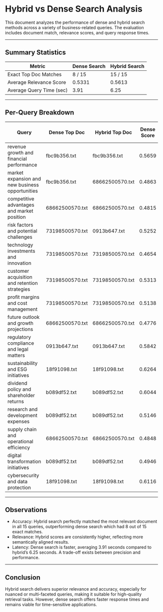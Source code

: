 # Hybrid vs Dense Search Analysis

This document analyzes the performance of dense and hybrid search methods across a variety of business-related queries. The evaluation includes document match, relevance scores, and query response times.

---

## Summary Statistics

| Metric                         | Dense Search | Hybrid Search |
|-------------------------------|--------------|---------------|
| Exact Top Doc Matches         | 8 / 15       | 15 / 15       |
| Average Relevance Score       | 0.5331       | 0.5613        |
| Average Query Time (sec)      | 3.91         | 6.25          |

---

## Per-Query Breakdown

| Query                                             | Dense Top Doc                         | Hybrid Top Doc                        | Dense Score | Hybrid Score | Dense Time (s) | Hybrid Time (s) | Match |
|--------------------------------------------------|----------------------------------------|----------------------------------------|-------------|---------------|----------------|------------------|--------|
| revenue growth and financial performance         | fbc9b356.txt                           | fbc9b356.txt                           | 0.5659      | 0.5853        | 7.26           | 3.66             | Yes    |
| market expansion and new business opportunities  | fbc9b356.txt                           | 68662500570.txt                        | 0.4863      | 0.504         | 3.27           | 6.71             | No     |
| competitive advantages and market position       | 68662500570.txt                        | 68662500570.txt                        | 0.4815      | 0.5344        | 4.32           | 4.99             | Yes    |
| risk factors and potential challenges            | 73198500570.txt                        | 0913b647.txt                           | 0.5252      | 0.5405        | 2.53           | 5.68             | No     |
| technology investments and innovation            | 73198500570.txt                        | 73198500570.txt                        | 0.4654      | 0.4615        | 4.13           | 7.78             | Yes    |
| customer acquisition and retention strategies    | 73198500570.txt                        | 73198500570.txt                        | 0.5313      | 0.5828        | 3.83           | 9.17             | Yes    |
| profit margins and cost management               | 73198500570.txt                        | 73198500570.txt                        | 0.5138      | 0.5108        | 4.77           | 8.60             | Yes    |
| future outlook and growth projections            | 68662500570.txt                        | 68662500570.txt                        | 0.4776      | 0.5312        | 2.82           | 4.22             | Yes    |
| regulatory compliance and legal matters          | 0913b647.txt                           | 0913b647.txt                           | 0.5842      | 0.6324        | 4.48           | 8.18             | Yes    |
| sustainability and ESG initiatives               | 18f91098.txt                           | 18f91098.txt                           | 0.6264      | 0.6685        | 3.34           | 6.52             | Yes    |
| dividend policy and shareholder returns          | b089df52.txt                           | b089df52.txt                           | 0.6044      | 0.6061        | 2.63           | 5.82             | Yes    |
| research and development expenses                | b089df52.txt                           | b089df52.txt                           | 0.5146      | 0.5594        | 4.98           | 7.08             | Yes    |
| supply chain and operational efficiency          | 68662500570.txt                        | 68662500570.txt                        | 0.4848      | 0.5307        | 3.25           | 5.66             | Yes    |
| digital transformation initiatives               | b089df52.txt                           | b089df52.txt                           | 0.4946      | 0.5704        | 2.11           | 3.83             | Yes    |
| cybersecurity and data protection                | 18f91098.txt                           | 18f91098.txt                           | 0.6116      | 0.5905        | 2.92           | 5.21             | Yes    |

---

## Observations

- Accuracy: Hybrid search perfectly matched the most relevant document in all 15 queries, outperforming dense search which had 8 out of 15 exact matches.
- Relevance: Hybrid scores are consistently higher, reflecting more semantically aligned results.
- Latency: Dense search is faster, averaging 3.91 seconds compared to hybrid’s 6.25 seconds. A trade-off exists between precision and performance.

---

## Conclusion

Hybrid search delivers superior relevance and accuracy, especially for nuanced or multi-faceted queries, making it suitable for high-quality retrieval tasks. However, dense search offers faster response times and remains viable for time-sensitive applications.